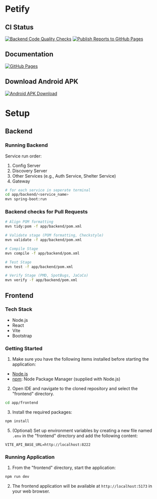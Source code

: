 # Petify

## CI Status
[![Backend Code Quality Checks](https://github.com/wiktorszewczyk/Petify/actions/workflows/checks.yml/badge.svg)](https://github.com/wiktorszewczyk/Petify/actions/workflows/checks.yml)
[![Publish Reports to GitHub Pages](https://github.com/wiktorszewczyk/Petify/actions/workflows/reporting.yml/badge.svg)](https://github.com/wiktorszewczyk/Petify/actions/workflows/reporting.yml)

## Documentation
[![GitHub Pages](https://img.shields.io/badge/GitHub%20Pages-222222?style=for-the-badge&logo=GitHub%20Pages&logoColor=white)](https://wiktorszewczyk.github.io/Petify/)

## Download Android APK
[![Android APK Download](https://img.shields.io/badge/Android-3DDC84?style=for-the-badge&logo=android&logoColor=white)](https://apk.petify.x5z1fu.com)

# Setup

## Backend

### Running Backend
Service run order:
1. Config Server
2. Discovery Server
3. Other Services (e.g., Auth Service, Shelter Service)
4. Gateway

```sh
# for each service in seperate terminal
cd app/backend/<service_name>
mvn spring-boot:run
```

### Backend checks for Pull Requests
```sh
# Align POM formatting
mvn tidy:pom -f app/backend/pom.xml

# Validate stage (POM formatting, Checkstyle)
mvn validate -f app/backend/pom.xml

# Compile Stage
mvn compile -f app/backend/pom.xml

# Test Stage
mvn test -f app/backend/pom.xml

# Verify Stage (PMD, SpotBugs, JaCoCo)
mvn verify -f app/backend/pom.xml
```

## Frontend

### Tech Stack

- Node.js
- React
- Vite 
- Bootstrap

### Getting Started

1. Make sure you have the following items installed before starting the application:

- [Node.js](https://nodejs.org)
- [npm](https://docs.npmjs.com/downloading-and-installing-node-js-and-npm): Node Package Manager (supplied with Node.js)

2. Open IDE and navigate to the cloned repository and select the "frontend" directory.
```sh
cd app/frontend
```

3. Install the required packages:
```sh
npm install
```

5. (Optional) Set up environment variables by creating a new file named `.env` in the "frontend" directory  and add the following content:

```env
VITE_API_BASE_URL=http://localhost:8222
```
 
### Running Application

1. From the "frontend" directory, start the application:
```sh
npm run dev
```

2. The frontend application will be available at `http://localhost:5173` in your web browser.
